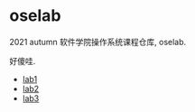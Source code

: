 # oselab

2021 autumn 软件学院操作系统课程仓库, oselab.

好傻哇.

- [lab1](./lab1/README.md)
- [lab2](./lab2/fs12/README.md)
- [lab3](./lab3/rawio/README.md)


